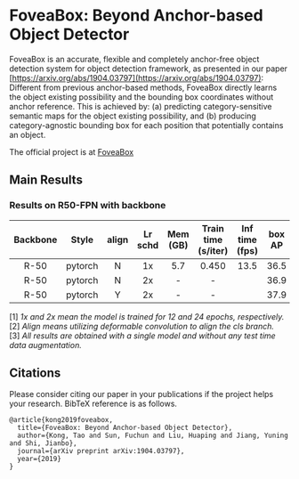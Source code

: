 # FoveaBox: Beyond Anchor-based Object Detector

FoveaBox is an accurate, flexible and completely anchor-free object detection system for object detection framework, as presented in our paper [https://arxiv.org/abs/1904.03797](https://arxiv.org/abs/1904.03797):
Different from previous anchor-based methods, FoveaBox directly learns the object existing possibility and the bounding box coordinates without anchor reference. This is achieved by: (a) predicting category-sensitive semantic maps for the object existing possibility, and (b) producing category-agnostic bounding box for each position that potentially contains an object.

The official project is at [FoveaBox](https://github.com/taokong/FoveaBox)

## Main Results
### Results on R50-FPN with backbone

| Backbone  | Style   | align  | Lr schd | Mem (GB) | Train time (s/iter) | Inf time (fps) | box AP | Download |
|:---------:|:-------:|:-------:|:-------:|:--------:|:-------------------:|:--------------:|:------:|:--------:|
| R-50      | pytorch   | N      | 1x      | 5.7      | 0.450               | 13.5           | 36.5   | [model](https://drive.google.com/file/d/19eQNnctoC1VTcP2AKdCryQGjb6Dzq62r/view?usp=sharing) |
| R-50      | pytorch   | N      | 2x      | -        | -                   |                | 36.9   | [model](https://drive.google.com/file/d/1W-9DrNQcaw4vaLLON8GLe86pfBXztbWR/view?usp=sharing) |
| R-50      | pytorch   | Y      | 2x      | -        | -                   |                | 37.9   | [model](https://drive.google.com/file/d/1RtTizixUDqd7X-PifTI7rseXZ1Q8YaAf/view?usp=sharing) |

[1] *1x and 2x mean the model is trained for 12 and 24 epochs, respectively.* \
[2] *Align means utilizing deformable convolution to align the cls branch.* \
[3] *All results are obtained with a single model and without any test time data augmentation.*

## Citations
Please consider citing our paper in your publications if the project helps your research. BibTeX reference is as follows.
```
@article{kong2019foveabox,
  title={FoveaBox: Beyond Anchor-based Object Detector},
  author={Kong, Tao and Sun, Fuchun and Liu, Huaping and Jiang, Yuning and Shi, Jianbo},
  journal={arXiv preprint arXiv:1904.03797},
  year={2019}
}
```